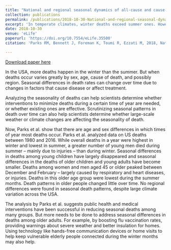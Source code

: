 ```yaml
---
title: "National and regional seasonal dynamics of all-cause and cause-specific mortality in the USA from 1980 to 2016"
collection: publications
permalink: /publications/2018-10-30-National-and-regional-seasonal-dynamics-of-all-cause-and-cause-specific-mortality-in-the-USA-from-1980-to-2016.md
excerpt: 'In temperate climates, winter deaths exceed summer ones. However, there is limited information on the timing and the relative magnitudes of maximum and minimum mortality, by local climate, age group, sex and medical cause of death. We used geo-coded mortality data and wavelets to analyse the seasonality of mortality by age group and sex from 1980 to 2016 in the USA and its subnational climatic regions. Death rates in men and women ≥ 45 years peaked in December to February and were lowest in June to August, driven by cardiorespiratory diseases and injuries. In these ages, percent difference in death rates between peak and minimum months did not vary across climate regions, nor changed from 1980 to 2016. Under five years, seasonality of all-cause mortality largely disappeared after the 1990s. In adolescents and young adults, especially in males, death rates peaked in June/July and were lowest in December/January, driven by injury deaths.'
date: 2018-10-30
venue: 'eLife'
paperurl: 'https://doi.org/10.7554/eLife.35500'
citation: 'Parks RM, Bennett J, Foreman K, Toumi R, Ezzati M, 2018, National and regional seasonal dynamics of all-cause and cause-specific mortality in the USA from 1980 to 2016, eLife, Vol: 7, ISSN: 2050-084X'

---
```

[Download paper here](https://doi.org/10.7554/eLife.35500)

In the USA, more deaths happen in the winter than the summer. But when deaths occur varies greatly by sex, age, cause of death, and possibly region. Seasonal differences in death rates can change over time due to changes in factors that cause disease or affect treatment.

Analyzing the seasonality of deaths can help scientists determine whether interventions to minimize deaths during a certain time of year are needed, or whether existing ones are effective. Scrutinizing seasonal patterns in death over time can also help scientists determine whether large-scale weather or climate changes are affecting the seasonality of death.

Now, Parks et al. show that there are age and sex differences in which times of year most deaths occur. Parks et al. analyzed data on US deaths between 1980 and 2016. While overall deaths in a year were highest in winter and lowest in summer, a greater number of young men died during summer – mainly due to injuries – than during winter. Seasonal differences in deaths among young children have largely disappeared and seasonal differences in the deaths of older children and young adults have become smaller. Deaths among women and men aged 45 or older peaked between December and February – largely caused by respiratory and heart diseases, or injuries. Deaths in this older age group were lowest during the summer months. Death patterns in older people changed little over time. No regional differences were found in seasonal death patterns, despite large climate variation across the USA.

The analysis by Parks et al. suggests public health and medical interventions have been successful in reducing seasonal deaths among many groups. But more needs to be done to address seasonal differences in deaths among older adults. For example, by boosting flu vaccination rates, providing warnings about severe weather and better insulation for homes. Using technology like hands-free communication devices or home visits to help keep vulnerable elderly people connected during the winter months may also help.
